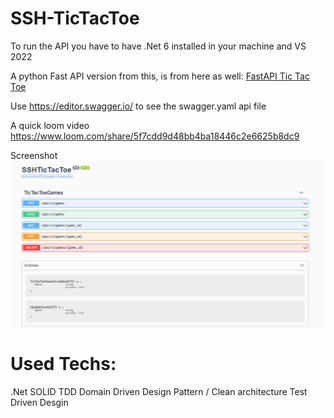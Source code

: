 # SSH-TicTacToe

To run the API you have to have .Net 6 installed in your machine and VS 2022

A python Fast API version from this, is from here as well: [FastAPI Tic Tac Toe](https://github.com/rhourani/FastAPI/tree/Tic-tac-toe-)

Use https://editor.swagger.io/ to see the swagger.yaml api file

A quick loom video https://www.loom.com/share/5f7cdd9d48bb4ba18446c2e6625b8dc9

Screenshot
<img src="API screenshot.png" align="center">


# Used Techs:
.Net
SOLID
TDD
Domain Driven Design Pattern / Clean architecture
Test Driven Desgin
